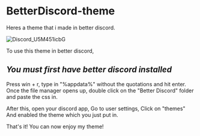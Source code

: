 # BetterDiscord-theme
Heres a theme that i made in better discord.

![Discord_U5M451icbG](https://user-images.githubusercontent.com/96982940/149345739-0bff9df0-8619-4ff5-8ede-65871e563a73.png)

To use this theme in better discord, 

***You must first have better discord installed***
--------------------------------------------------

Press win + r, type in "%appdata%" without the quotations and hit enter.
Once the file manager opens up, double click on the "Better Discord" folder and paste the css in.
 
 After this, open your discord app,
 Go to user settings, Click on "themes"
 And enabled the theme which you just put in.
 
 That's it! You can now enjoy my theme!
